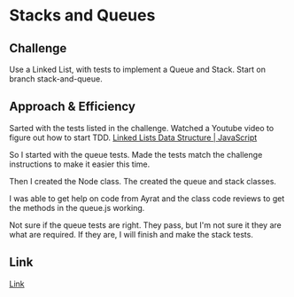 # Stacks and Queues

## Challenge

Use a Linked List, with tests to implement a Queue and Stack. Start on branch stack-and-queue.

## Approach & Efficiency

Sarted with the tests listed in the challenge. Watched a Youtube video to figure out how to start TDD. [Linked Lists Data Structure | JavaScript](https://www.youtube.com/watch?v=ZBdE8DElQQU)

So I started with the queue tests. Made the tests match the challenge instructions to make it easier this time.

Then I created the Node class. The created the queue and stack classes.

I was able to get help on code from Ayrat and the class code reviews to get the methods in the queue.js working.

Not sure if the queue tests are right. They pass, but I'm not sure it they are what are required. If they are, I will finish and make the stack tests.

## Link

[Link](https://github.com/vbchomp/data-structures-and-algorithms/tree/main/javascript/stack-and-queue)
